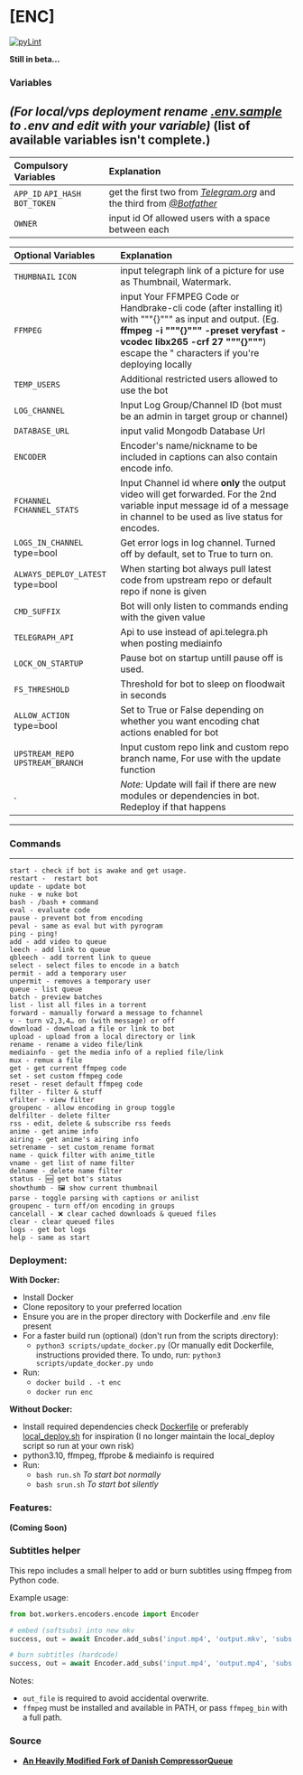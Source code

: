 # [ENC]

[![pyLint](https://github.com/Nubuki-all/Tg-encoder/actions/workflows/pyLint.yml/badge.svg?branch=main)](https://github.com/Nubuki-all/Tg-encoder/actions/workflows/pyLint.yml)

__Still in beta…__

### Variables

___(For local/vps deployment rename [.env.sample](.env.sample) to .env and edit with your variable)___
(list of available variables isn't complete.)
---
Compulsory Variables | Explanation
:--------- | :---------------------------------------------
`APP_ID` `API_HASH` `BOT_TOKEN` | get the first two from *[Telegram.org](https://telegram.org)* and the third from *[@Botfather](https://t.me/botfather)*
`OWNER`    | input id Of allowed users with a space between each

Optional Variables | Explanation
:--------- | :---------------------------------------------
`THUMBNAIL` `ICON` | input telegraph link of a picture for use as Thumbnail, Watermark.
`FFMPEG` | input Your FFMPEG Code or Handbrake-cli code (after installing it)  with """{}""" as input and output. (Eg. __ffmpeg -i """{}""" -preset veryfast -vcodec libx265 -crf 27 """{}"""__) escape the " characters if you're deploying locally 
`TEMP_USERS` | Additional restricted users allowed to use the bot
`LOG_CHANNEL` | Input Log Group/Channel ID (bot must be an admin in target group or channel)
`DATABASE_URL` | input valid Mongodb Database Url
`ENCODER` | Encoder's name/nickname to be included in captions can also contain encode info.
`FCHANNEL` `FCHANNEL_STATS` | Input Channel id where **only** the output video will get forwarded. For the 2nd variable input message id of a message in channel to be used as live status for encodes.
`LOGS_IN_CHANNEL` type=bool | Get error logs in log channel. Turned off by default, set to True to turn on.
`ALWAYS_DEPLOY_LATEST` type=bool | When starting bot always pull latest code from upstream repo or default repo if none is given 
`CMD_SUFFIX` | Bot will only listen to commands ending with the given value
`TELEGRAPH_API` | Api to use instead of api.telegra.ph when posting mediainfo
`LOCK_ON_STARTUP` | Pause bot on startup untill pause off is used.
`FS_THRESHOLD` | Threshold for bot to sleep on floodwait in seconds
`ALLOW_ACTION` type=bool | Set to True or False depending on whether you want encoding chat actions enabled for bot
`UPSTREAM_REPO` `UPSTREAM_BRANCH` | Input custom repo link and custom repo branch name, For use with the update function
  . | *Note:* Update will fail if there are new modules or dependencies in bot. Redeploy if that happens 
---


### Commands
---
```
start - check if bot is awake and get usage.
restart -  restart bot
update - update bot
nuke - ☢️ nuke bot
bash - /bash + command
eval - evaluate code
pause - prevent bot from encoding
peval - same as eval but with pyrogram
ping - ping!
add - add video to queue
leech - add link to queue
qbleech - add torrent link to queue
select - select files to encode in a batch
permit - add a temporary user
unpermit - removes a temporary user
queue - list queue
batch - preview batches
list - list all files in a torrent
forward - manually forward a message to fchannel
v - turn v2,3,4… on (with message) or off
download - download a file or link to bot
upload - upload from a local directory or link
rename - rename a video file/link
mediainfo - get the media info of a replied file/link
mux - remux a file
get - get current ffmpeg code
set - set custom ffmpeg code
reset - reset default ffmpeg code
filter - filter & stuff
vfilter - view filter
groupenc - allow encoding in group toggle
delfilter - delete filter
rss - edit, delete & subscribe rss feeds
anime - get anime info
airing - get anime's airing info
setrename - set custom_rename format
name - quick filter with anime_title
vname - get list of name filter
delname - delete name filter
status - 🆕 get bot's status
showthumb - 🖼️ show current thumbnail
parse - toggle parsing with captions or anilist
groupenc - turn off/on encoding in groups
cancelall - ❌ clear cached downloads & queued files
clear - clear queued files
logs - get bot logs
help - same as start
```

### Deployment:
**With Docker:**
- Install Docker
- Clone repository to your preferred location 
- Ensure you are in the proper directory with Dockerfile and .env file present
- For a faster build run (optional) (don't run from the scripts directory):
  - `python3 scripts/update_docker.py`
  (Or manually edit Dockerfile, instructions provided there.
  To undo, run:
  `python3 scripts/update_docker.py undo`
- Run:
  - `docker build . -t enc`
  - `docker run enc`

**Without Docker:**
- Install required dependencies check [Dockerfile](Dockerfile) or preferably [local_deploy.sh](scripts/local_deploy.sh) for inspiration (I no longer maintain the local_deploy script so run at your own risk)
- python3.10, ffmpeg, ffprobe & mediainfo is required
- Run:
  - `bash run.sh` _To start bot normally_
  - `bash srun.sh` _To start bot silently_

### Features:
__(Coming Soon)__

### Subtitles helper

This repo includes a small helper to add or burn subtitles using ffmpeg from Python code.

Example usage:

```python
from bot.workers.encoders.encode import Encoder

# embed (softsubs) into new mkv
success, out = await Encoder.add_subs('input.mp4', 'output.mkv', 'subs.srt', mode='embed')

# burn subtitles (hardcode)
success, out = await Encoder.add_subs('input.mp4', 'output.mp4', 'subs.srt', mode='burn')
```

Notes:
- `out_file` is required to avoid accidental overwrite.
- `ffmpeg` must be installed and available in PATH, or pass `ffmpeg_bin` with a full path.

### Source 

- **[An Heavily Modified Fork of Danish CompressorQueue](https://github.com/1Danish-00/CompressorQueue)**
